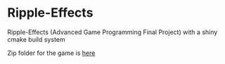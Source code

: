 # Ripple-Effects
Ripple-Effects (Advanced Game Programming Final Project) with a shiny cmake build system

Zip folder for the game is [here](https://github.com/bbk1524/Ripple-Effects/releases)
